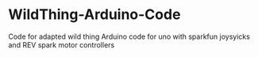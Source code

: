 # WildThing-Arduino-Code
Code for adapted wild thing
Arduino code for uno with sparkfun joysyicks and REV spark motor controllers

